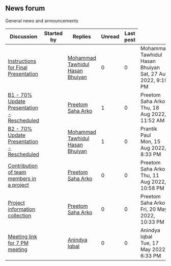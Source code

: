 <h2>News forum</h2>General news and announcements

<br />
<table><thead><tr><th>Discussion</th><th>Started by</th><th>Replies</th><th>Unread<a href="https://moodle.cse.buet.ac.bd/mod/forum/markposts.php?f=834&mark=read&returnpage=view.php"></a></th><th>Last post</th></tr></thead><tbody>
<tr><td><a href="Instructions%20for%20Final%20Presentation">Instructions for Final Presentation</a></td>
<td><a href="https://moodle.cse.buet.ac.bd/user/view.php?id=2848&course=705"></a></td>
<td><a href="https://moodle.cse.buet.ac.bd/user/view.php?id=2848&course=705">Mohammad Tawhidul Hasan Bhuiyan</a></td>
<td>0</td>
<td>0</td>
<td>Mohammad Tawhidul Hasan Bhuiyan<br />Sat, 27 Aug 2022, 9:19 PM</td>
</tr>
<tr><td><a href="B1%20-%2070%25%20Update%20Presentation%20-%20Rescheduled">B1 - 70% Update Presentation - Rescheduled</a></td>
<td><a href="https://moodle.cse.buet.ac.bd/user/view.php?id=1764&course=705"></a></td>
<td><a href="https://moodle.cse.buet.ac.bd/user/view.php?id=1764&course=705">Preetom Saha Arko</a></td>
<td>1</td>
<td>0</td>
<td>Preetom Saha Arko<br />Thu, 18 Aug 2022, 11:52 AM</td>
</tr>
<tr><td><a href="B2%20-%2070%25%20Update%20Presentation%20-%20Rescheduled">B2 - 70% Update Presentation - Rescheduled</a></td>
<td><a href="https://moodle.cse.buet.ac.bd/user/view.php?id=2848&course=705"></a></td>
<td><a href="https://moodle.cse.buet.ac.bd/user/view.php?id=2848&course=705">Mohammad Tawhidul Hasan Bhuiyan</a></td>
<td>1</td>
<td>0</td>
<td>Prantik  Paul <br />Mon, 15 Aug 2022, 8:33 PM</td>
</tr>
<tr><td><a href="Contribution%20of%20team%20members%20in%20a%20project">Contribution of team members in a project</a></td>
<td><a href="https://moodle.cse.buet.ac.bd/user/view.php?id=1764&course=705"></a></td>
<td><a href="https://moodle.cse.buet.ac.bd/user/view.php?id=1764&course=705">Preetom Saha Arko</a></td>
<td>0</td>
<td>0</td>
<td>Preetom Saha Arko<br />Thu, 11 Aug 2022, 10:58 PM</td>
</tr>
<tr><td><a href="Project%20information%20collection">Project information collection</a></td>
<td><a href="https://moodle.cse.buet.ac.bd/user/view.php?id=1764&course=705"></a></td>
<td><a href="https://moodle.cse.buet.ac.bd/user/view.php?id=1764&course=705">Preetom Saha Arko</a></td>
<td>0</td>
<td>0</td>
<td>Preetom Saha Arko<br />Fri, 20 May 2022, 10:33 PM</td>
</tr>
<tr><td><a href="Meeting%20link%20for%207%20PM%20meeting">Meeting link for 7 PM meeting</a></td>
<td><a href="https://moodle.cse.buet.ac.bd/user/view.php?id=10&course=705"></a></td>
<td><a href="https://moodle.cse.buet.ac.bd/user/view.php?id=10&course=705">Anindya Iqbal</a></td>
<td>0</td>
<td>0</td>
<td>Anindya Iqbal<br />Tue, 17 May 2022, 6:33 PM</td>
</tr>
</tbody></table>

